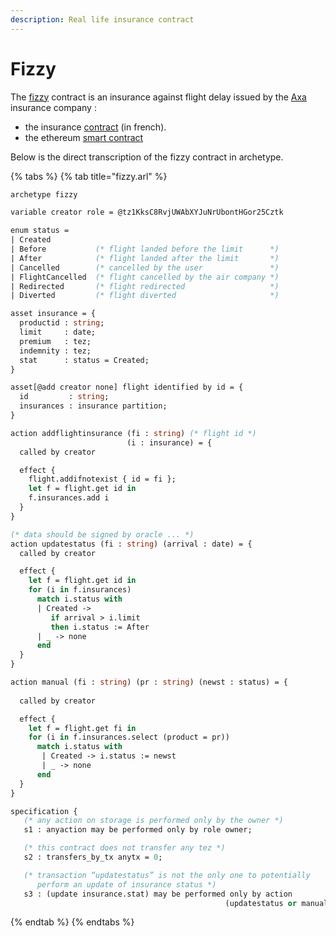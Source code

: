 ```yaml
---
description: Real life insurance contract
---
```


# Fizzy

The [fizzy](https://fizzy.axa/fr/) contract is an insurance against flight delay issued by the [Axa](https://www.axa.com/en/) insurance company :

* the insurance [contract](https://fizzy.axa/fr/static/media/conditions-generales.38af84e2.pdf) \(in french\).
* the ethereum [smart contract](https://etherscan.io/address/0xe083515d1541f2a9fd0ca03f189f5d321c73b872#code)

Below is the direct  transcription of the fizzy contract in archetype.

{% tabs %}
{% tab title="fizzy.arl" %}
```ocaml
archetype fizzy

variable creator role = @tz1KksC8RvjUWAbXYJuNrUbontHGor25Cztk 

enum status = 
| Created         
| Before           (* flight landed before the limit      *)
| After            (* flight landed after the limit       *)
| Cancelled        (* cancelled by the user               *)
| FlightCancelled  (* flight cancelled by the air company *)
| Redirected       (* flight redirected                   *)
| Diverted         (* flight diverted                     *)

asset insurance = {
  productid : string;
  limit     : date;
  premium   : tez;
  indemnity : tez;
  stat      : status = Created;
} 

asset[@add creator none] flight identified by id = {
  id         : string;
  insurances : insurance partition;
}

action addflightinsurance (fi : string) (* flight id *)
                          (i : insurance) = {
  called by creator

  effect {
    flight.addifnotexist { id = fi };
    let f = flight.get id in
    f.insurances.add i
  }
}

(* data should be signed by oracle ... *)
action updatestatus (fi : string) (arrival : date) = {
  called by creator

  effect {
    let f = flight.get id in
    for (i in f.insurances)
      match i.status with
      | Created -> 
         if arrival > i.limit
         then i.status := After
      | _ -> none
      end
  }
}

action manual (fi : string) (pr : string) (newst : status) = {
   
  called by creator

  effect {
    let f = flight.get fi in
    for (i in f.insurances.select (product = pr))
      match i.status with
       | Created -> i.status := newst
       | _ -> none
      end
  }
}

specification {
   (* any action on storage is performed only by the owner *)
   s1 : anyaction may be performed only by role owner;

   (* this contract does not transfer any tez *)
   s2 : transfers_by_tx anytx = 0;

   (* transaction “updatestatus” is not the only one to potentially 
      perform an update of insurance status *)
   s3 : (update insurance.stat) may be performed only by action
                                                (updatestatus or manual)}
```
{% endtab %}
{% endtabs %}

